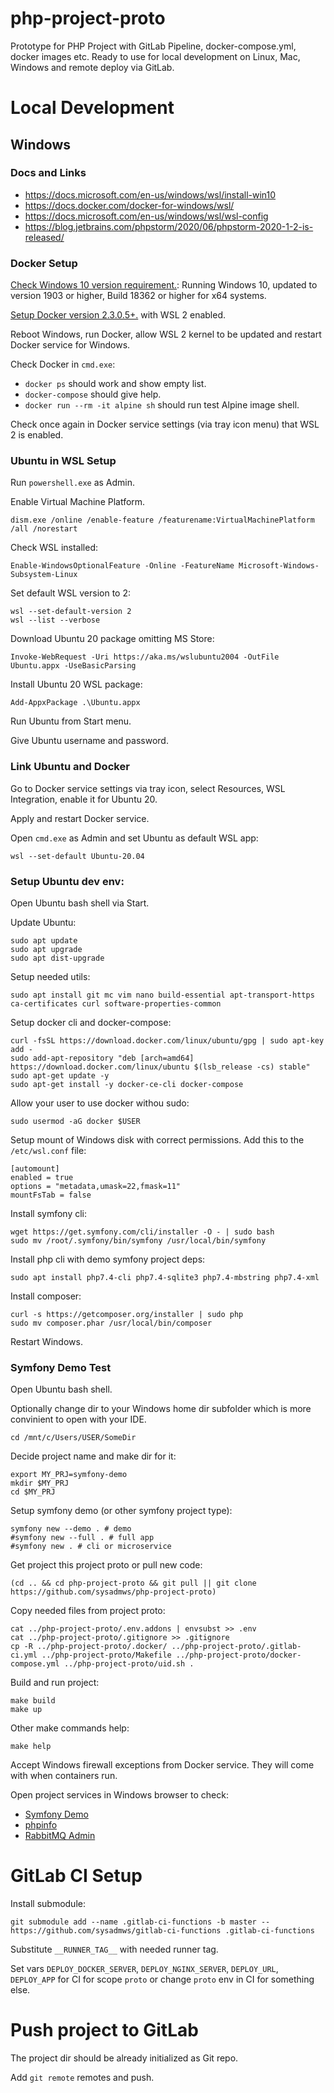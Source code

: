 # php-project-proto
Prototype for PHP Project with GitLab Pipeline, docker-compose.yml, docker images etc.
Ready to use for local development on Linux, Mac, Windows and remote deploy via GitLab.

# Local Development

## Windows

### Docs and Links
- https://docs.microsoft.com/en-us/windows/wsl/install-win10
- https://docs.docker.com/docker-for-windows/wsl/
- https://docs.microsoft.com/en-us/windows/wsl/wsl-config
- https://blog.jetbrains.com/phpstorm/2020/06/phpstorm-2020-1-2-is-released/

### Docker Setup
[Check Windows 10 version requirement.](https://docs.microsoft.com/en-us/windows/wsl/install-win10#update-to-wsl-2): Running Windows 10, updated to version 1903 or higher, Build 18362 or higher for x64 systems.

[Setup Docker version 2.3.0.5+.](https://docs.docker.com/docker-for-windows/install/) with WSL 2 enabled.

Reboot Windows, run Docker, allow WSL 2 kernel to be updated and restart Docker service for Windows.

Check Docker in `cmd.exe`:
- `docker ps` should work and show empty list.
- `docker-compose` should give help.
- `docker run --rm -it alpine sh` should run test Alpine image shell.

Check once again in Docker service settings (via tray icon menu) that WSL 2 is enabled.

### Ubuntu in WSL Setup
Run `powershell.exe` as Admin.

Enable Virtual Machine Platform.
```
dism.exe /online /enable-feature /featurename:VirtualMachinePlatform /all /norestart
```

Check WSL installed:
```
Enable-WindowsOptionalFeature -Online -FeatureName Microsoft-Windows-Subsystem-Linux
```

Set default WSL version to 2:
```
wsl --set-default-version 2
wsl --list --verbose
```

Download Ubuntu 20 package omitting MS Store:
```
Invoke-WebRequest -Uri https://aka.ms/wslubuntu2004 -OutFile Ubuntu.appx -UseBasicParsing
```

Install Ubuntu 20 WSL package:
```
Add-AppxPackage .\Ubuntu.appx
```

Run Ubuntu from Start menu.

Give Ubuntu username and password.

### Link Ubuntu and Docker
Go to Docker service settings via tray icon, select Resources, WSL Integration, enable it for Ubuntu 20.

Apply and restart Docker service.

Open `cmd.exe` as Admin and set Ubuntu as default WSL app:
```
wsl --set-default Ubuntu-20.04
```

### Setup Ubuntu dev env:
Open Ubuntu bash shell via Start.

Update Ubuntu:
```
sudo apt update
sudo apt upgrade
sudo apt dist-upgrade
```

Setup needed utils:
```
sudo apt install git mc vim nano build-essential apt-transport-https ca-certificates curl software-properties-common
```

Setup docker cli and docker-compose:
```
curl -fsSL https://download.docker.com/linux/ubuntu/gpg | sudo apt-key add -
sudo add-apt-repository "deb [arch=amd64] https://download.docker.com/linux/ubuntu $(lsb_release -cs) stable"
sudo apt-get update -y
sudo apt-get install -y docker-ce-cli docker-compose
```

Allow your user to use docker withou sudo:
```
sudo usermod -aG docker $USER
```

Setup mount of Windows disk with correct permissions. Add this to the `/etc/wsl.conf` file:
```
[automount]
enabled = true
options = "metadata,umask=22,fmask=11"
mountFsTab = false
```

Install symfony cli:
```
wget https://get.symfony.com/cli/installer -O - | sudo bash
sudo mv /root/.symfony/bin/symfony /usr/local/bin/symfony
```

Install php cli with demo symfony project deps:
```
sudo apt install php7.4-cli php7.4-sqlite3 php7.4-mbstring php7.4-xml
```

Install composer:
```
curl -s https://getcomposer.org/installer | sudo php
sudo mv composer.phar /usr/local/bin/composer
```

Restart Windows.

### Symfony Demo Test
Open Ubuntu bash shell.

Optionally change dir to your Windows home dir subfolder which is more convinient to open with your IDE.
```
cd /mnt/c/Users/USER/SomeDir
```

Decide project name and make dir for it:
```
export MY_PRJ=symfony-demo
mkdir $MY_PRJ
cd $MY_PRJ
```

Setup symfony demo (or other symfony project type):
```
symfony new --demo . # demo
#symfony new --full . # full app
#symfony new . # cli or microservice
```

Get project this project proto or pull new code:
```
(cd .. && cd php-project-proto && git pull || git clone https://github.com/sysadmws/php-project-proto)
```

Copy needed files from project proto:
```
cat ../php-project-proto/.env.addons | envsubst >> .env
cat ../php-project-proto/.gitignore >> .gitignore
cp -R ../php-project-proto/.docker/ ../php-project-proto/.gitlab-ci.yml ../php-project-proto/Makefile ../php-project-proto/docker-compose.yml ../php-project-proto/uid.sh .
```

Build and run project:
```
make build
make up
```

Other make commands help:
```
make help
```

Accept Windows firewall exceptions from Docker service. They will come with when containers run.

Open project services in Windows browser to check:
- [Symfony Demo](http://localhost)
- [phpinfo](http://localhost/_profiler/phpinfo)
- [RabbitMQ Admin](http://localhost:15672/)

# GitLab CI Setup
Install submodule:
```
git submodule add --name .gitlab-ci-functions -b master -- https://github.com/sysadmws/gitlab-ci-functions .gitlab-ci-functions
```

Substitute `__RUNNER_TAG__` with needed runner tag.

Set vars `DEPLOY_DOCKER_SERVER`, `DEPLOY_NGINX_SERVER`, `DEPLOY_URL`, `DEPLOY_APP` for CI for scope `proto` or change `proto` env in CI for something else.

# Push project to GitLab
The project dir should be already initialized as Git repo.

Add `git remote` remotes and push.
